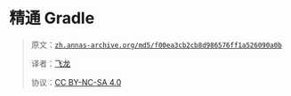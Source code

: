 # 精通 Gradle

> 原文：[`zh.annas-archive.org/md5/f00ea3cb2cb8d986576ff1a526090a0b`](https://zh.annas-archive.org/md5/f00ea3cb2cb8d986576ff1a526090a0b)
> 
> 译者：[飞龙](https://github.com/wizardforcel)
> 
> 协议：[CC BY-NC-SA 4.0](http://creativecommons.org/licenses/by-nc-sa/4.0/)